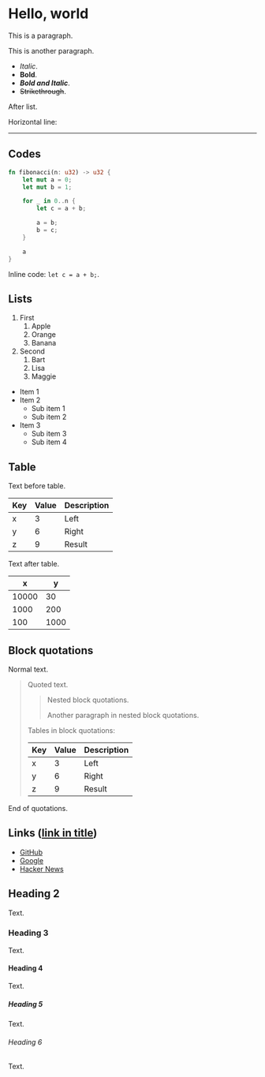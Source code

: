 # Hello, world

This is a paragraph.

This is another paragraph.

- *Italic*.
- **Bold**.
- ***Bold and Italic***.
- ~~Strikethrough~~.

After list.

Horizontal line:

----

## Codes

```rust
fn fibonacci(n: u32) -> u32 {
    let mut a = 0;
    let mut b = 1;

    for _ in 0..n {
        let c = a + b;

        a = b;
        b = c;
    }

    a
}
```

Inline code: `let c = a + b;`.

## Lists

1. First
   1. Apple
   2. Orange
   3. Banana
2. Second
   1. Bart
   2. Lisa
   3. Maggie

- Item 1
- Item 2
  - Sub item 1
  - Sub item 2
- Item 3
  - Sub item 3
  - Sub item 4

## Table

Text before table.

| Key | Value | Description |
| --- | ----- | ----------- |
| x   | 3     | Left        |
| y   | 6     | Right       |
| z   | 9     | Result      |

Text after table.

| x     | y    |
| ----- | ---- |
| 10000 | 30   |
| 1000  | 200  |
| 100   | 1000 |

## Block quotations

Normal text.

> Quoted text.
>
> > Nested block quotations.
> >
> > Another paragraph in nested block quotations.
>
> Tables in block quotations:
>
> | Key | Value | Description |
> | --- | ----- | ----------- |
> | x   | 3     | Left        |
> | y   | 6     | Right       |
> | z   | 9     | Result      |

End of quotations.

## Links ([link in title](javascript:alert("Hi!");))

- [GitHub](https://github.com/)
- [Google](https://google.com/)
- [Hacker News](https://news.ycombinator.com/)

## Heading 2

Text.

### Heading 3

Text.

#### Heading 4

Text.

##### Heading 5

Text.

###### Heading 6

Text.
